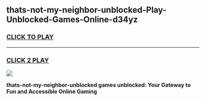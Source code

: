 
## thats-not-my-neighbor-unblocked-Play-Unblocked-Games-Online-d34yz
<h3>
<a href="https://premium76.site?title=thats-not-my-neighbor-unblocked&ref=25A">CLICK TO PLAY</a></h3>
<hr>

<h3>
<a href="https://premium76.site?title=thats-not-my-neighbor-unblocked&ref=25A">CLICK 2 PLAY</a>
  
</h3>

<a href="https://premium76.site?title=thats-not-my-neighbor-unblocked&ref=25A"><img src="https://clearcache.store/games.png"></a>


**thats-not-my-neighbor-unblocked games unblocked: Your Gateway to Fun and Accessible Online Gaming**
